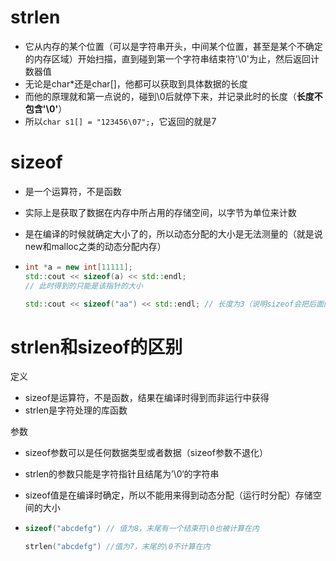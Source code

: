 # strlen

- 它从内存的某个位置（可以是字符串开头，中间某个位置，甚至是某个不确定的内存区域）开始扫描，直到碰到第一个字符串结束符'\0'为止，然后返回计数器值
- 无论是char*还是char[]，他都可以获取到具体数据的长度
- 而他的原理就和第一点说的，碰到\0后就停下来，并记录此时的长度（**长度不包含'\0'**）
- 所以`char s1[] = "123456\07";`，它返回的就是7







# sizeof

- 是一个运算符，不是函数

- 实际上是获取了数据在内存中所占用的存储空间，以字节为单位来计数

- 是在编译的时候就确定大小了的，所以动态分配的大小是无法测量的（就是说new和malloc之类的动态分配内存）

- ```cpp
  int *a = new int[11111];
  std::cout << sizeof(a) << std::endl;
  // 此时得到的只能是该指针的大小
  
  std::cout << sizeof("aa") << std::endl; // 长度为3（说明sizeof会把后面的\0g）
  ```







# strlen和sizeof的区别

定义

- sizeof是运算符，不是函数，结果在编译时得到而非运行中获得
- strlen是字符处理的库函数



参数

- sizeof参数可以是任何数据类型或者数据（sizeof参数不退化）
- strlen的参数只能是字符指针且结尾为’\0‘的字符串



- sizeof值是在编译时确定，所以不能用来得到动态分配（运行时分配）存储空间的大小

- ```cpp
  sizeof("abcdefg") // 值为8，末尾有一个结束符\0也被计算在内
  
  strlen("abcdefg") //值为7，末尾的\0不计算在内
  ```